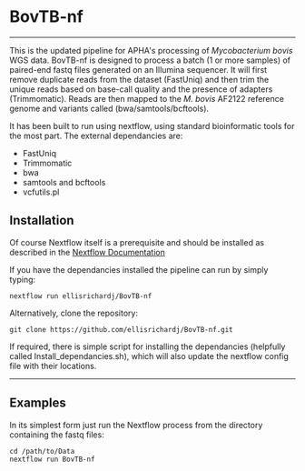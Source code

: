 # **BovTB-nf**

------------

This is the updated pipeline for APHA's processing of *Mycobacterium bovis* WGS data. BovTB-nf is designed to process a batch (1 or more samples) of paired-end fastq files generated on an Illumina sequencer. It will first remove duplicate reads from the dataset (FastUniq) and then trim the unique reads based on base-call quality and the presence of adapters (Trimmomatic). Reads are then mapped to the *M. bovis* AF2122 reference genome and variants called (bwa/samtools/bcftools).

It has been built to run using nextflow, using standard bioinformatic tools for the most part. The external dependancies are:
-	FastUniq
-	Trimmomatic
-	bwa
-	samtools and bcftools
-	vcfutils.pl

## Installation

Of course Nextflow itself is a prerequisite and should be installed as described in the [Nextflow Documentation](https://www.nextflow.io/docs/latest/getstarted.html)

If you have the dependancies installed the pipeline can run by simply typing: 

	nextflow run ellisrichardj/BovTB-nf

Alternatively, clone the repository:

	git clone https://github.com/ellisrichardj/BovTB-nf.git

If required, there is simple script for installing the dependancies (helpfully called Install_dependancies.sh), which will also update the nextflow config file with their locations.

-------------

## Examples

In its simplest form just run the Nextflow process from the directory containing the fastq files:

	cd /path/to/Data
	nextflow run BovTB-nf




